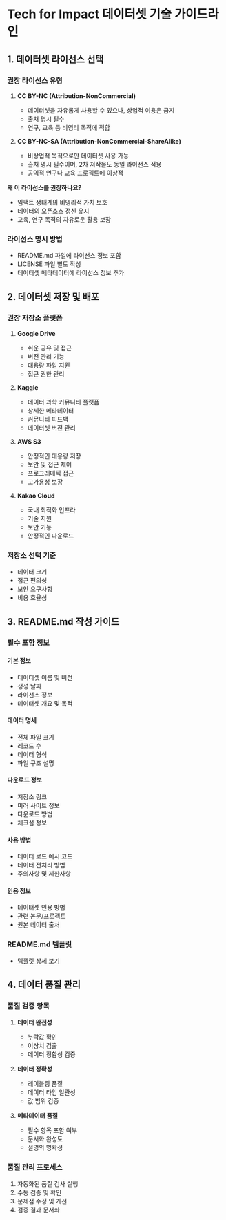 # Tech for Impact 데이터셋 기술 가이드라인

## 1. 데이터셋 라이선스 선택

### 권장 라이선스 유형
1. **CC BY-NC (Attribution-NonCommercial)**
    - 데이터셋을 자유롭게 사용할 수 있으나, 상업적 이용은 금지
    - 출처 명시 필수
    - 연구, 교육 등 비영리 목적에 적합

2. **CC BY-NC-SA (Attribution-NonCommercial-ShareAlike)**
    - 비상업적 목적으로만 데이터셋 사용 가능
    - 출처 명시 필수이며, 2차 저작물도 동일 라이선스 적용
    - 공익적 연구나 교육 프로젝트에 이상적

**왜 이 라이선스를 권장하나요?**
- 임팩트 생태계의 비영리적 가치 보호
- 데이터의 오픈소스 정신 유지
- 교육, 연구 목적의 자유로운 활용 보장

### 라이선스 명시 방법
- README.md 파일에 라이선스 정보 포함
- LICENSE 파일 별도 작성
- 데이터셋 메타데이터에 라이선스 정보 추가

## 2. 데이터셋 저장 및 배포

### 권장 저장소 플랫폼
1. **Google Drive**
   - 쉬운 공유 및 접근
   - 버전 관리 기능
   - 대용량 파일 지원
   - 접근 권한 관리

2. **Kaggle**
   - 데이터 과학 커뮤니티 플랫폼
   - 상세한 메타데이터
   - 커뮤니티 피드백
   - 데이터셋 버전 관리

3. **AWS S3**
   - 안정적인 대용량 저장
   - 보안 및 접근 제어
   - 프로그래매틱 접근
   - 고가용성 보장

4. **Kakao Cloud**
   - 국내 최적화 인프라
   - 기술 지원
   - 보안 기능
   - 안정적인 다운로드

### 저장소 선택 기준
- 데이터 크기
- 접근 편의성
- 보안 요구사항
- 비용 효율성

## 3. README.md 작성 가이드

### 필수 포함 정보

#### 기본 정보
- 데이터셋 이름 및 버전
- 생성 날짜
- 라이선스 정보
- 데이터셋 개요 및 목적

#### 데이터 명세
- 전체 파일 크기
- 레코드 수
- 데이터 형식
- 파일 구조 설명

#### 다운로드 정보
- 저장소 링크
- 미러 사이트 정보
- 다운로드 방법
- 체크섬 정보

#### 사용 방법
- 데이터 로드 예시 코드
- 데이터 전처리 방법
- 주의사항 및 제한사항

#### 인용 정보
- 데이터셋 인용 방법
- 관련 논문/프로젝트
- 원본 데이터 출처

### README.md 템플릿
- [템플릿 상세 보기](../templates/dataset-readme-template.md)

## 4. 데이터 품질 관리

### 품질 검증 항목
1. **데이터 완전성**
   - 누락값 확인
   - 이상치 검출
   - 데이터 정합성 검증

2. **데이터 정확성**
   - 레이블링 품질
   - 데이터 타입 일관성
   - 값 범위 검증

3. **메타데이터 품질**
   - 필수 항목 포함 여부
   - 문서화 완성도
   - 설명의 명확성

### 품질 관리 프로세스
1. 자동화된 품질 검사 실행
2. 수동 검증 및 확인
3. 문제점 수정 및 개선
4. 검증 결과 문서화
